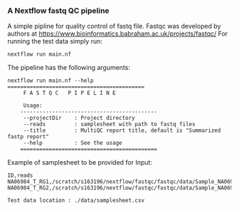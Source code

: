 ### **A Nextflow fastq QC pipeline**
A simple pipline for quality control of fastq file. Fastqc was developed by authors at https://www.bioinformatics.babraham.ac.uk/projects/fastqc/ 
For running the test data simply run:
```
nextflow run main.nf
```
The pipeline has the following arguments:
```
nextflow run main.nf --help
===========================================
     F A S T Q C   P I P E L I N E

     Usage:
    -------------------------------------------
     --projectDir    : Project directory
     --reads         : samplesheet with path to fastq files
     --title         : MultiQC report title, default is "Summarized fastp report"
     --help          : See the usage
    ===========================================

```
Example of samplesheet to be provided for Input:
```
ID,reads
NA06984_T_RG1,/scratch/s163196/nextflow/fastqc/fastqc/data/Sample_NA06984_T_RG1/
NA06984_T_RG2,/scratch/s163196/nextflow/fastqc/fastqc/data/Sample_NA06984_T_RG2/
```

```
Test data location : ./data/samplesheet.csv
```

